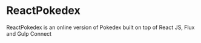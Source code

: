 # ReactPokedex
ReactPokedex is an online version of Pokedex built on top of React JS, Flux and Gulp Connect
